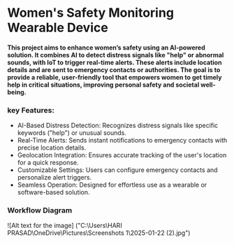 # **Women's Safety Monitoring Wearable Device**
#### This project aims to enhance women’s safety using an AI-powered solution. It combines AI to detect distress signals like "help" or abnormal sounds, with IoT to trigger real-time alerts. These alerts include location details and are sent to emergency contacts or authorities. The goal is to provide a reliable, user-friendly tool that empowers women to get timely help in critical situations, improving personal safety and societal well-being.

### **key Features:**
- AI-Based Distress Detection: Recognizes distress signals like specific keywords ("help") or unusual sounds.
- Real-Time Alerts: Sends instant notifications to emergency contacts with precise location details.
- Geolocation Integration: Ensures accurate tracking of the user's location for a quick response.
- Customizable Settings: Users can configure emergency contacts and personalize alert triggers.
- Seamless Operation: Designed for effortless use as a wearable or software-based solution.

### **Workflow Diagram**
![Alt text for the image] ("C:\Users\HARI PRASAD\OneDrive\Pictures\Screenshots 1\2025-01-22 (2).jpg")
